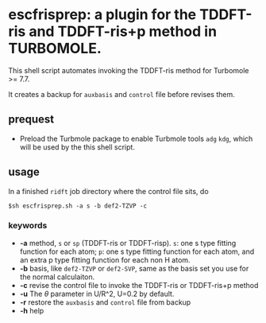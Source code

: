 # escfrisprep: a plugin for the TDDFT-ris and TDDFT-ris+p method in TURBOMOLE. 
This shell script automates invoking the TDDFT-ris method for Turbomole >= 7.7.

It creates a backup for `auxbasis` and `control` file before revises them.
## prequest
- Preload the Turbmole package to enable Turbmole tools `adg` `kdg`, which will be used by the this shell script.

## usage
In a finished `ridft` job directory where the control file sits, do 
```
$sh escfrisprep.sh -a s -b def2-TZVP -c 
```
### keywords
- **-a** method, `s` or `sp` (TDDFT-ris or TDDFT-risp). `s`: one s type fitting function for each atom; `p`: one s type fitting function for each atom, and an extra p type fitting function for each non H atom.
- **-b** basis, like `def2-TZVP` or `def2-SVP`, same as the basis set you use for the normal calculaiton.
- **-c** revise the control file to invoke the TDDFT-ris or TDDFT-ris+p method
- **-u** The $\theta$ parameter in U/R^2, U=0.2 by default. 
- **-r** restore the `auxbasis` and `control` file from backup
- **-h** help
